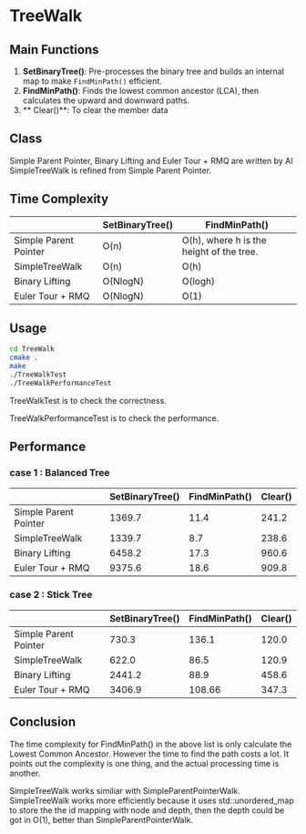 # TreeWalk

## Main Functions
1. **SetBinaryTree()**: Pre-processes the binary tree and builds an internal map to make `FindMinPath()` efficient.
2. **FindMinPath()**: Finds the lowest common ancestor (LCA), then calculates the upward and downward paths.
3. ** Clear()**: To clear the member data 

## Class
Simple Parent Pointer, Binary Lifting and Euler Tour + RMQ are written by AI
SimpleTreeWalk is refined from Simple Parent Pointer.

## Time Complexity
||SetBinaryTree()|FindMinPath()|
| ------------- | ------------- | ------------- |
|Simple Parent Pointer|O(n)|O(h), where h is the height of the tree.|
|SimpleTreeWalk|O(n)|O(h)|
|Binary Lifting|O(NlogN)|O(logh)|
|Euler Tour + RMQ|O(NlogN)|O(1)|

## Usage
```sh
cd TreeWalk
cmake .
make 
./TreeWalkTest
./TreeWalkPerformanceTest 
```
TreeWalkTest is to check the correctness.

TreeWalkPerformanceTest  is to check the performance.

## Performance
### case 1 : Balanced Tree
||SetBinaryTree()|FindMinPath()| Clear()|
| ------------- | ------------- | ------------- | ------------- |
|Simple Parent Pointer|1369.7|11.4|241.2|
|SimpleTreeWalk|1339.7|8.7|238.6|
|Binary Lifting|6458.2|17.3|960.6|
|Euler Tour + RMQ|9375.6|18.6|909.8|

### case 2 : Stick Tree
||SetBinaryTree()|FindMinPath()| Clear()|
| ------------- | ------------- | ------------- | ------------- |
|Simple Parent Pointer|730.3|136.1|120.0|
|SimpleTreeWalk|622.0|86.5|120.9|
|Binary Lifting|2441.2|88.9|458.6|
|Euler Tour + RMQ|3406.9|108.66|347.3|

## Conclusion
The time complexity for FindMinPath() in the above list is only calculate the Lowest Common Ancestor. However the time to find the path costs a lot.
It points out the complexity is one thing, and the actual processing time is another.

SimpleTreeWalk works similiar with SimpleParentPointerWalk.
SimpleTreeWalk works more efficiently because it uses std::unordered_map to store the the id mapping with node and depth, 
then the depth could be got in O(1), better than SimpleParentPointerWalk.



